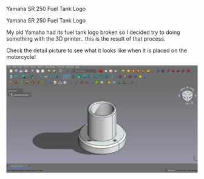 Yamaha SR 250 Fuel Tank Logo

Yamaha SR 250 Fuel Tank Logo

My old Yamaha had its fuel tank logo broken so I decided try to doing something with the 3D printer.. this is the result of that process.

Check the detail picture to see what it looks like when it is placed on the motorcycle!

![alt text](https://github.com/Imejpul/3DPrinting/blob/main/15_PiezaPerchero/CoatRack.png "FreeCad View")
